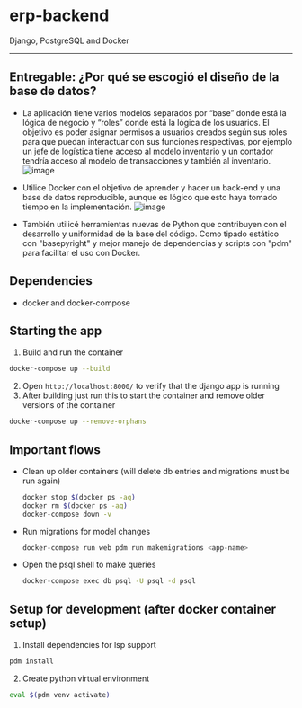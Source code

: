 # erp-backend
Django, PostgreSQL and Docker

---

## Entregable: ¿Por qué se escogió el diseño de la base de datos?
- La aplicación tiene varios modelos separados por “base” donde está la lógica de negocio y “roles” donde está la lógica de los usuarios. El objetivo es poder asignar permisos a usuarios creados según sus roles para que puedan interactuar con sus funciones respectivas, por ejemplo un jefe de logística tiene acceso al modelo inventario y un contador tendría acceso al modelo de transacciones y también al inventario. 
![image](https://github.com/user-attachments/assets/9ea3895f-eece-4be4-80b0-006224ed5d47)

- Utilice Docker con el objetivo de aprender y hacer un back-end y una base de datos reproducible, aunque es lógico que esto haya tomado tiempo en la implementación.
![image](https://github.com/user-attachments/assets/b195e72e-1097-4f14-a2a6-7449f3776101)

- También utilicé herramientas nuevas de Python que contribuyen con el desarrollo y uniformidad de la base del código. Como tipado estático con "basepyright" y mejor manejo de dependencias y scripts con "pdm" para facilitar el uso con Docker.

## Dependencies
- docker and docker-compose

## Starting the app
1. Build and run the container
  ```bash
  docker-compose up --build
  ```
2. Open `http://localhost:8000/` to verify that the django app is running
3. After building just run this to start the container and remove older versions of the container
  ```bash
  docker-compose up --remove-orphans
  ```
## Important flows

- Clean up older containers (will delete db entries and migrations must be run again)
  ```bash
  docker stop $(docker ps -aq)
  docker rm $(docker ps -aq)
  docker-compose down -v
  ```
- Run migrations for model changes
  ```bash
  docker-compose run web pdm run makemigrations <app-name>
  ```
- Open the psql shell to make queries
  ```bash
  docker-compose exec db psql -U psql -d psql
  ```

## Setup for development (after docker container setup)
1. Install dependencies for lsp support
  ```bash
  pdm install
  ```
2. Create python virtual environment
  ```bash
  eval $(pdm venv activate)
  ```
